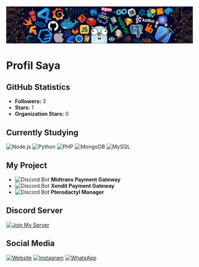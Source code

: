 ![Alt Text](https://raw.githubusercontent.com/GovindSingh9447/GovindSingh9447/refs/heads/main/WEBP/footer.webp)


# Profil Saya

## GitHub Statistics
- **Followers:** 3
- **Stars:** 1
- **Organization Stars:** 0

## Currently Studying
![Node.js](https://img.shields.io/badge/-Node.js-339933?style=flat-square&logo=node.js&logoColor=white)
![Python](https://img.shields.io/badge/-Python-3776AB?style=flat-square&logo=python&logoColor=white)
![PHP](https://img.shields.io/badge/-PHP-777BB4?style=flat-square&logo=php&logoColor=white)
![MongoDB](https://img.shields.io/badge/-MongoDB-47A248?style=flat-square&logo=mongodb&logoColor=white)
![MySQL](https://img.shields.io/badge/-MySQL-4479A1?style=flat-square&logo=mysql&logoColor=white)

## My Project
- ![Discord Bot](https://img.shields.io/badge/-DISCORD%20BOT-5865F2?style=flat-square&logo=discord&logoColor=white) **Midtrans Payment Gateway**
- ![Discord Bot](https://img.shields.io/badge/-DISCORD%20BOT-5865F2?style=flat-square&logo=discord&logoColor=white) **Xendit Payment Gateway**
- ![Discord Bot](https://img.shields.io/badge/-DISCORD%20BOT-5865F2?style=flat-square&logo=discord&logoColor=white) **Pterodactyl Manager**

## Discord Server
[![Join My Server](https://invidget.switchblade.xyz/your-server-id)](https://discord.gg/your-invite-link)

## Social Media
[![Website](https://img.shields.io/badge/-WEBSITE-000?style=flat-square&logo=internet-explorer&logoColor=white)](https://yourwebsite.com)
[![Instagram](https://img.shields.io/badge/-INSTAGRAM-E4405F?style=flat-square&logo=instagram&logoColor=white)](https://instagram.com/yourprofile)
[![WhatsApp](https://img.shields.io/badge/-WHATSAPP-25D366?style=flat-square&logo=whatsapp&logoColor=white)](https://wa.me/yourwhatsappnumber)

